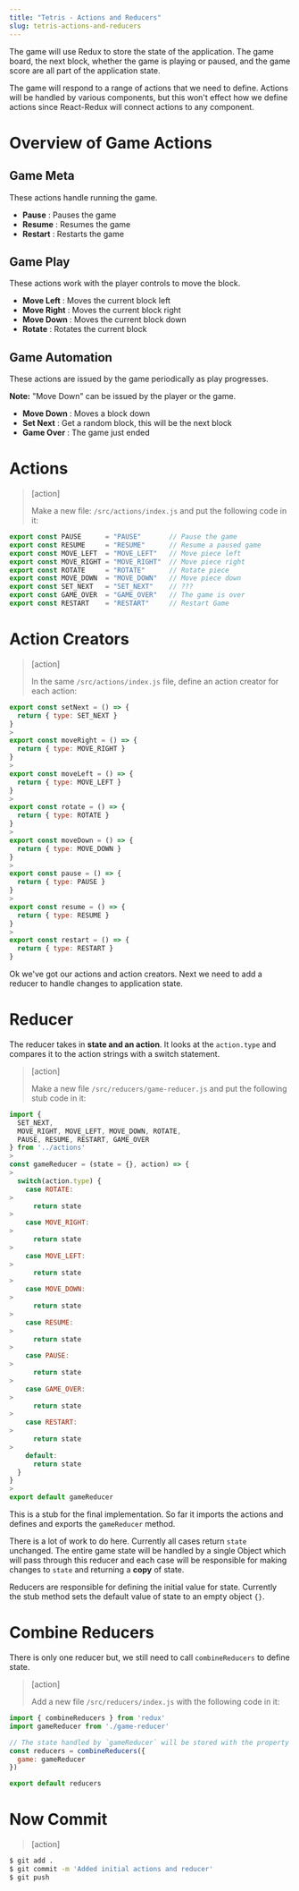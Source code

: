 ```yaml
---
title: "Tetris - Actions and Reducers"
slug: tetris-actions-and-reducers
---
```


The game will use Redux to store the state of the application.
The game board, the next block, whether the game is playing or
paused, and the game score are all part of the application state.

The game will respond to a range of actions that we need to define. Actions will be handled by various components, but this won't effect how we define actions since React-Redux will connect actions to any component.

# Overview of Game Actions

## Game Meta
These actions handle running the game.

- **Pause** : Pauses the game
- **Resume** : Resumes the game
- **Restart** : Restarts the game

## Game Play
These actions work with the player controls to move the block.

- **Move Left** : Moves the current block left
- **Move Right** : Moves the current block right
- **Move Down** : Moves the current block down
- **Rotate** : Rotates the current block

## Game Automation
These actions are issued by the game periodically as play
progresses.

**Note:** "Move Down" can be issued by the player or
the game.

- **Move Down** : Moves a block down
- **Set Next** : Get a random block, this will be the next block
- **Game Over** : The game just ended

# Actions

> [action]
>
> Make a new file: `/src/actions/index.js` and put the following code in it:
>
```JavaScript
export const PAUSE      = "PAUSE"       // Pause the game
export const RESUME     = "RESUME"      // Resume a paused game
export const MOVE_LEFT  = "MOVE_LEFT"   // Move piece left
export const MOVE_RIGHT = "MOVE_RIGHT"  // Move piece right
export const ROTATE     = "ROTATE"      // Rotate piece
export const MOVE_DOWN  = "MOVE_DOWN"   // Move piece down
export const SET_NEXT   = "SET_NEXT"    // ???
export const GAME_OVER  = "GAME_OVER"   // The game is over
export const RESTART    = "RESTART"     // Restart Game
```

# Action Creators

> [action]
>
> In the same `/src/actions/index.js` file, define an action creator for each action:
>
```JavaScript
export const setNext = () => {
  return { type: SET_NEXT }
}
>
export const moveRight = () => {
  return { type: MOVE_RIGHT }
}
>
export const moveLeft = () => {
  return { type: MOVE_LEFT }
}
>
export const rotate = () => {
  return { type: ROTATE }
}
>
export const moveDown = () => {
  return { type: MOVE_DOWN }
}
>
export const pause = () => {
  return { type: PAUSE }
}
>
export const resume = () => {
  return { type: RESUME }
}
>
export const restart = () => {
  return { type: RESTART }
}
```

Ok we've got our actions and action creators. Next we need to add a reducer to handle changes to application state.

# Reducer

The reducer takes in **state and an action**. It looks at the `action.type` and compares it to the action strings with a switch statement.

> [action]
>
> Make a new file `/src/reducers/game-reducer.js` and put the following stub code in it:
>
```JavaScript
import {
  SET_NEXT,
  MOVE_RIGHT, MOVE_LEFT, MOVE_DOWN, ROTATE,
  PAUSE, RESUME, RESTART, GAME_OVER
} from '../actions'
>
const gameReducer = (state = {}, action) => {
>
  switch(action.type) {
    case ROTATE:
>
      return state
>
    case MOVE_RIGHT:
>
      return state
>
    case MOVE_LEFT:
>
      return state
>
    case MOVE_DOWN:
>
      return state
>
    case RESUME:
>
      return state
>
    case PAUSE:
>
      return state
>
    case GAME_OVER:
>
      return state
>
    case RESTART:
>
      return state
>
    default:
      return state
  }
}
>
export default gameReducer
```

This is a stub for the final implementation. So far it
imports the actions and defines and exports the
`gameReducer` method.

There is a lot of work to do here. Currently all cases
return `state` unchanged. The entire game state will be
handled by a single Object which will pass through
this reducer and each case will be responsible for making
changes to `state` and returning a **copy** of state.

Reducers are responsible for defining the initial value
for state. Currently the stub method sets the default
value of state to an empty object `{}`.

# Combine Reducers

There is only one reducer but, we still need to call
`combineReducers` to define state.

> [action]
>
> Add a new file `/src/reducers/index.js` with the following code in it:
>
```JavaScript
import { combineReducers } from 'redux'
import gameReducer from './game-reducer'

// The state handled by `gameReducer` will be stored with the property name `game` on the Redux store.
const reducers = combineReducers({
  game: gameReducer
})

export default reducers
```

# Now Commit

>[action]
>
```bash
$ git add .
$ git commit -m 'Added initial actions and reducer'
$ git push
```
